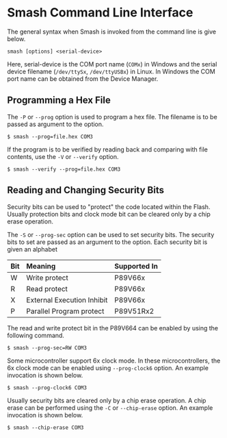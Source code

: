 # Smash Command Line Interface #

The general syntax when Smash is invoked from the command line is give
below.

```
smash [options] <serial-device>
```

Here, serial-device is the COM port name (`COMx`) in Windows and
the serial device filename (`/dev/ttySx`, `/dev/ttyUSBx`) in
Linux. In Windows the COM port name can be obtained from the Device
Manager.

## Programming a Hex File ##

The `-P` or `--prog` option is used to program a hex file. The
filename is to be passed as argument to the option.

```
$ smash --prog=file.hex COM3
```

If the program is to be verified by reading back and comparing with
file contents, use the `-V` or `--verify` option.

```
$ smash --verify --prog=file.hex COM3
```

## Reading and Changing Security Bits ##

Security bits can be used to "protect" the code located within the
Flash. Usually protection bits and clock mode bit can be cleared only
by a chip erase operation.

The `-S` or `--prog-sec` option can be used to set security
bits. The security bits to set are passed as an argument to the
option. Each security bit is given an alphabet

| **Bit** | **Meaning** | **Supported In** |
|:--------|:------------|:-----------------|
|W        |Write protect|P89V66x           |
|R        |Read protect |P89V66x           |
|X        |External Execution Inhibit|P89V66x           |
|P        |Parallel Program protect|P89V51Rx2         |

The read and write protect bit in the P89V664 can be enabled by using
the following command.

```
$ smash --prog-sec=RW COM3
```

Some microcontroller support 6x clock mode. In these microcontrollers,
the 6x clock mode can be enabled using `--prog-clock6` option. An
example invocation is shown below.

```
$ smash --prog-clock6 COM3
```

Usually security bits are cleared only by a chip erase operation. A
chip erase can be performed using the `-C` or `--chip-erase`
option. An example invocation is shown below.

```
$ smash --chip-erase COM3
```
